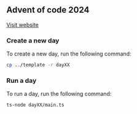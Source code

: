 ## Advent of code 2024

[Visit website](https://adventofcode.com/2024)

### Create a new day

To create a new day, run the following command:

```bash
cp ../template -r dayXX
```

### Run a day

To run a day, run the following command:

```bash
ts-node dayXX/main.ts
```
